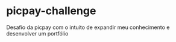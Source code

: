 # picpay-challenge
Desafio da picpay com o intuito de expandir meu conhecimento e desenvolver um portfólio
